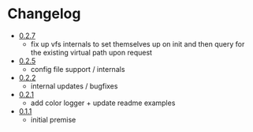 # Changelog

- [0.2.7](https://github.com/abschill/httpuppy/releases/tag/v0.2.7)
	- fix up vfs internals to set themselves up on init and then query for the existing virtual path upon request
- [0.2.5](https://github.com/abschill/httpuppy/releases/tag/v0.2.5)
	- config file support / internals
- [0.2.2](https://github.com/abschill/httpuppy/releases/tag/v0.2.2)
	- internal updates / bugfixes
- [0.2.1](https://github.com/abschill/httpuppy/releases/tag/v0.2.1)
	- add color logger + update readme examples
- [0.1.1](https://github.com/abschill/httpuppy/releases/tag/v0.1.1)
	- initial premise
